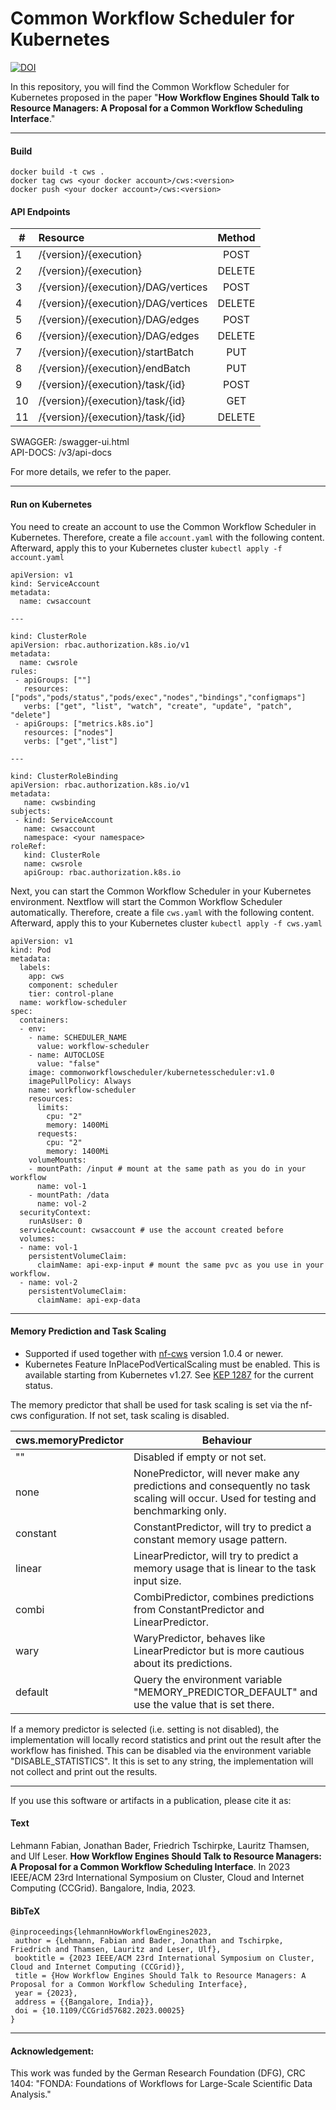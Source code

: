 # Common Workflow Scheduler for Kubernetes
[![DOI](https://zenodo.org/badge/596122315.svg)](https://zenodo.org/badge/latestdoi/596122315)

In this repository, you will find the Common Workflow Scheduler for Kubernetes proposed in the paper "**How Workflow Engines Should Talk to Resource Managers: A Proposal for a Common Workflow Scheduling Interface**."

---
#### Build
```
docker build -t cws .
docker tag cws <your docker account>/cws:<version>
docker push <your docker account>/cws:<version>
```

#### API Endpoints

| #  | Resource                            | Method |
| -- | :---------------------------------- | :----: |
| 1  | /{version}/{execution}              | POST   |
| 2  | /{version}/{execution}              | DELETE |
| 3  | /{version}/{execution}/DAG/vertices | POST   |
| 4  | /{version}/{execution}/DAG/vertices | DELETE |
| 5  | /{version}/{execution}/DAG/edges    | POST   |
| 6  | /{version}/{execution}/DAG/edges    | DELETE |
| 7  | /{version}/{execution}/startBatch   | PUT    |
| 8  | /{version}/{execution}/endBatch     | PUT    |
| 9  | /{version}/{execution}/task/{id}    | POST   |
| 10 | /{version}/{execution}/task/{id}    | GET    |
| 11 | /{version}/{execution}/task/{id}    | DELETE |

SWAGGER:  /swagger-ui.html <br>
API-DOCS: /v3/api-docs

For more details, we refer to the paper.

---

#### Run on Kubernetes
You need to create an account to use the Common Workflow Scheduler in Kubernetes.
Therefore, create a file `account.yaml` with the following content.
Afterward, apply this to your Kubernetes cluster `kubectl apply -f account.yaml`
```
apiVersion: v1
kind: ServiceAccount
metadata:
  name: cwsaccount

---

kind: ClusterRole
apiVersion: rbac.authorization.k8s.io/v1
metadata:
  name: cwsrole
rules:
 - apiGroups: [""]
   resources: ["pods","pods/status","pods/exec","nodes","bindings","configmaps"]
   verbs: ["get", "list", "watch", "create", "update", "patch", "delete"]
 - apiGroups: ["metrics.k8s.io"]
   resources: ["nodes"]
   verbs: ["get","list"]

---

kind: ClusterRoleBinding
apiVersion: rbac.authorization.k8s.io/v1
metadata:
   name: cwsbinding
subjects:
 - kind: ServiceAccount
   name: cwsaccount
   namespace: <your namespace>
roleRef:
   kind: ClusterRole
   name: cwsrole
   apiGroup: rbac.authorization.k8s.io
```

Next, you can start the Common Workflow Scheduler in your Kubernetes environment. 
Nextflow will start the Common Workflow Scheduler automatically.
Therefore, create a file `cws.yaml` with the following content.
Afterward, apply this to your Kubernetes cluster `kubectl apply -f cws.yaml`

```
apiVersion: v1
kind: Pod
metadata:
  labels:
    app: cws
    component: scheduler
    tier: control-plane
  name: workflow-scheduler
spec:
  containers:
  - env:
    - name: SCHEDULER_NAME
      value: workflow-scheduler
    - name: AUTOCLOSE
      value: "false"
    image: commonworkflowscheduler/kubernetesscheduler:v1.0
    imagePullPolicy: Always
    name: workflow-scheduler
    resources:
      limits:
        cpu: "2"
        memory: 1400Mi
      requests:
        cpu: "2"
        memory: 1400Mi
    volumeMounts:
    - mountPath: /input # mount at the same path as you do in your workflow
      name: vol-1
    - mountPath: /data
      name: vol-2
  securityContext:
    runAsUser: 0
  serviceAccount: cwsaccount # use the account created before
  volumes:
  - name: vol-1
    persistentVolumeClaim:
      claimName: api-exp-input # mount the same pvc as you use in your workflow.
  - name: vol-2
    persistentVolumeClaim:
      claimName: api-exp-data
```

---
#### Memory Prediction and Task Scaling
- Supported if used together with [nf-cws](https://github.com/CommonWorkflowScheduler/nf-cws) version 1.0.4 or newer.
- Kubernetes Feature InPlacePodVerticalScaling must be enabled. This is available starting from Kubernetes v1.27. See [KEP 1287](https://github.com/kubernetes/enhancements/issues/1287) for the current status.

The memory predictor that shall be used for task scaling is set via the nf-cws configuration. If not set, task scaling is disabled.

| cws.memoryPredictor | Behaviour                                                                                                                          |
|---------------------|------------------------------------------------------------------------------------------------------------------------------------|
| ""                  | Disabled if empty or not set.                                                                                                      |
| none                | NonePredictor, will never make any predictions and consequently no task scaling will occur. Used for testing and benchmarking only.|
| constant            | ConstantPredictor, will try to predict a constant memory usage pattern.                                                            |
| linear              | LinearPredictor, will try to predict a memory usage that is linear to the task input size.                                         |
| combi               | CombiPredictor, combines predictions from ConstantPredictor and LinearPredictor.                                                   |
| wary                | WaryPredictor, behaves like LinearPredictor but is more cautious about its predictions.                                            |
| default             | Query the environment variable "MEMORY_PREDICTOR_DEFAULT" and use the value that is set there.                                     |

If a memory predictor is selected (i.e. setting is not disabled), the implementation will locally record statistics and print out the result after the workflow has finished. This can be disabled via the  environment variable "DISABLE_STATISTICS". It this is set to any string, the implementation will not collect and print out the results.

---

If you use this software or artifacts in a publication, please cite it as:

#### Text
Lehmann Fabian, Jonathan Bader, Friedrich Tschirpke, Lauritz Thamsen, and Ulf Leser. **How Workflow Engines Should Talk to Resource Managers: A Proposal for a Common Workflow Scheduling Interface**. In 2023 IEEE/ACM 23rd International Symposium on Cluster, Cloud and Internet Computing (CCGrid). Bangalore, India, 2023.

#### BibTeX
```
@inproceedings{lehmannHowWorkflowEngines2023,
 author = {Lehmann, Fabian and Bader, Jonathan and Tschirpke, Friedrich and Thamsen, Lauritz and Leser, Ulf},
 booktitle = {2023 IEEE/ACM 23rd International Symposium on Cluster, Cloud and Internet Computing (CCGrid)},
 title = {How Workflow Engines Should Talk to Resource Managers: A Proposal for a Common Workflow Scheduling Interface},
 year = {2023},
 address = {{Bangalore, India}},
 doi = {10.1109/CCGrid57682.2023.00025}
}
```
---
#### Acknowledgement:
This work was funded by the German Research Foundation (DFG), CRC 1404: "FONDA: Foundations of Workflows for Large-Scale Scientific Data Analysis." 